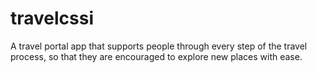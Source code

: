 # travelcssi
A travel portal app that supports people through every step of the travel process, so that they are encouraged to explore new places with ease.

